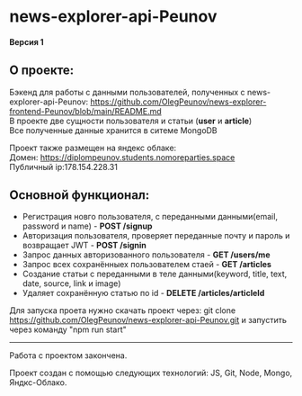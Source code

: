# news-explorer-api-Peunov

#### Версия 1

## О проекте:  

Бэкенд для работы с данными пользователей, полученных с news-explorer-api-Peunov: https://github.com/OlegPeunov/news-explorer-frontend-Peunov/blob/main/README.md  
В проекте две сущности пользователя и статьи (**user** и **article**)  
Все полученные данные хранится в ситеме MongoDB

Проект также размещен на яндекс облаке:  
Домен: https://diplompeunov.students.nomoreparties.space  
Публичный ip:178.154.228.31


## Основной функционал:

* Регистрация новго пользователя, с переданными данными(email, password и name) - **POST /signup**
* Авторизация пользователя, проверяет переданные почту и пароль и возвращает JWT - **POST /signin**
* Запрос данных авторизованного пользователя - **GET /users/me**
* Запрос всех сохранённыех пользователем стаей - **GET /articles**
* Создание статьи с переданными в теле данными(keyword, title, text, date, source, link и image) 
* Удаляет сохранённую статью по id  - **DELETE /articles/articleId** 




Для запуска проета нужно скачать проект через: git clone https://github.com/OlegPeunov/news-explorer-api-Peunov.git
и запустить через команду "npm run start"



***

Работа с проектом закончена.

Проект создан с помощью следующих технологий: JS, Git, Node, Mongo, Яндкс-Облако.
